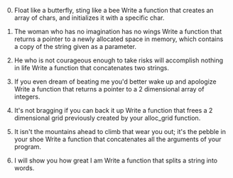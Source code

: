 0. Float like a butterfly, sting like a bee
Write a function that creates an array of chars, and initializes it with a specific char.


1. The woman who has no imagination has no wings
Write a function that returns a pointer to a newly allocated space in memory, which contains a copy of the string given as a parameter.


2. He who is not courageous enough to take risks will accomplish nothing in life
Write a function that concatenates two strings.


3. If you even dream of beating me you'd better wake up and apologize
Write a function that returns a pointer to a 2 dimensional array of integers.


4. It's not bragging if you can back it up
Write a function that frees a 2 dimensional grid previously created by your alloc_grid function.


5. It isn't the mountains ahead to climb that wear you out; it's the pebble in your shoe
Write a function that concatenates all the arguments of your program.


6. I will show you how great I am
Write a function that splits a string into words.
